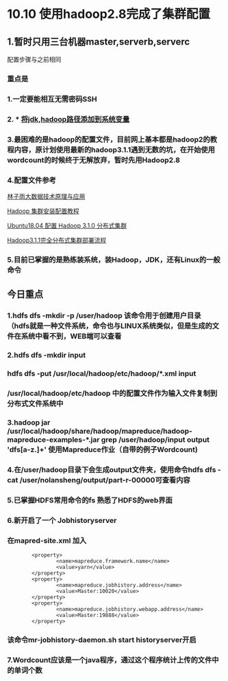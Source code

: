 # 10.10 使用hadoop2.8完成了集群配置
## 1.暂时只用三台机器master,serverb,serverc
配置步骤与之前相同

### 重点是  
### 1.一定要能相互无需密码SSH  

### 2. * [将jdk,hadoop路径添加到系统变量](#今日重点) 

### 3.最困难的是hadoop的配置文件，目前网上基本都是hadoop2的教程内容，原计划使用最新的hadoop3.1.1遇到无数的坑，在开始使用wordcount的时候终于无解放弃，暂时先用Hadoop2.8  

### 4.配置文件参考
[林子雨大数据技术原理与应用](http://dblab.xmu.edu.cn/post/5663/)  

[Hadoop 集群安装配置教程](http://dblab.xmu.edu.cn/blog/install-hadoop-cluster/)

[Ubuntu18.04 配置 Hadoop 3.1.0 分布式集群](https://blog.mahonex.com/index.php/2018/06/22/ubuntu18-04-%E9%85%8D%E7%BD%AE-hadoop-3-1-0-%E5%88%86%E5%B8%83%E5%BC%8F%E9%9B%86%E7%BE%A4/)

[Hadoop3.1.1完全分布式集群部署流程](https://blog.csdn.net/qq_39151089/article/details/82708946)

### 5.目前已掌握的是熟练装系统，装Hadoop，JDK，还有Linux的一般命令



## 今日重点
### 1.hdfs dfs -mkdir -p /user/hadoop 该命令用于创建用户目录（hdfs就是一种文件系统，命令也与LINUX系统类似，但是生成的文件在系统中看不到，WEB端可以查看

### 2.hdfs dfs -mkdir input
### hdfs dfs -put /usr/local/hadoop/etc/hadoop/*.xml input 
### /usr/local/hadoop/etc/hadoop 中的配置文件作为输入文件复制到分布式文件系统中

### 3.hadoop jar /usr/local/hadoop/share/hadoop/mapreduce/hadoop-mapreduce-examples-*.jar grep /user/hadoop/input output 'dfs[a-z.]+' 使用Mapreduce作业（自带的例子Wordcount)

### 4.在/user/hadoop目录下会生成output文件夹，使用命令hdfs dfs -cat /user/nolansheng/output/part-r-00000可查看内容

### 5.已掌握HDFS常用命令的fs 熟悉了HDFS的web界面

### 6.新开启了一个 Jobhistoryserver
### 在mapred-site.xml 加入
```
        <property>
                <name>mapreduce.framework.name</name>
                <value>yarn</value>
        </property>
        <property>
                <name>mapreduce.jobhistory.address</name>
                <value>Master:10020</value>
        </property>
        <property>
                <name>mapreduce.jobhistory.webapp.address</name>
                <value>Master:19888</value>
        </property>
```
### 该命令mr-jobhistory-daemon.sh start historyserver开启

### 7.Wordcount应该是一个java程序，通过这个程序统计上传的文件中的单词个数

